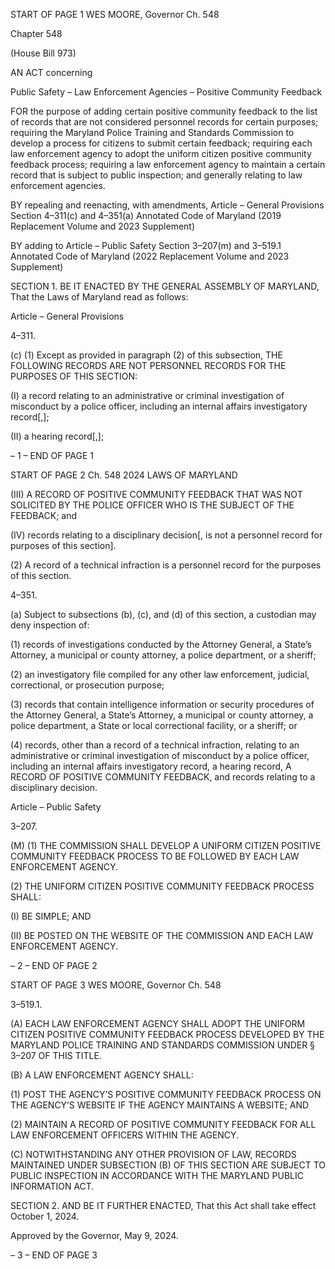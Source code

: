 START OF PAGE 1
WES MOORE, Governor Ch. 548

Chapter 548

(House Bill 973)

AN ACT concerning

Public Safety – Law Enforcement Agencies – Positive Community Feedback

FOR the purpose of adding certain positive community feedback to the list of records that
are not considered personnel records for certain purposes; requiring the Maryland
Police Training and Standards Commission to develop a process for citizens to
submit certain feedback; requiring each law enforcement agency to adopt the
uniform citizen positive community feedback process; requiring a law enforcement
agency to maintain a certain record that is subject to public inspection; and generally
relating to law enforcement agencies.

BY repealing and reenacting, with amendments,
Article – General Provisions
Section 4–311(c) and 4–351(a)
Annotated Code of Maryland
(2019 Replacement Volume and 2023 Supplement)

BY adding to
Article – Public Safety
Section 3–207(m) and 3–519.1
Annotated Code of Maryland
(2022 Replacement Volume and 2023 Supplement)

SECTION 1. BE IT ENACTED BY THE GENERAL ASSEMBLY OF MARYLAND,
That the Laws of Maryland read as follows:

Article – General Provisions

4–311.

(c) (1) Except as provided in paragraph (2) of this subsection, THE
FOLLOWING RECORDS ARE NOT PERSONNEL RECORDS FOR THE PURPOSES OF THIS
SECTION:

(I) a record relating to an administrative or criminal investigation
of misconduct by a police officer, including an internal affairs investigatory record[,];

(II) a hearing record[,];

– 1 –
END OF PAGE 1

START OF PAGE 2
Ch. 548 2024 LAWS OF MARYLAND

(III) A RECORD OF POSITIVE COMMUNITY FEEDBACK THAT WAS
NOT SOLICITED BY THE POLICE OFFICER WHO IS THE SUBJECT OF THE FEEDBACK;
and

(IV) records relating to a disciplinary decision[, is not a personnel
record for purposes of this section].

(2) A record of a technical infraction is a personnel record for the purposes
of this section.

4–351.

(a) Subject to subsections (b), (c), and (d) of this section, a custodian may deny
inspection of:

(1) records of investigations conducted by the Attorney General, a State’s
Attorney, a municipal or county attorney, a police department, or a sheriff;

(2) an investigatory file compiled for any other law enforcement, judicial,
correctional, or prosecution purpose;

(3) records that contain intelligence information or security procedures of
the Attorney General, a State’s Attorney, a municipal or county attorney, a police
department, a State or local correctional facility, or a sheriff; or

(4) records, other than a record of a technical infraction, relating to an
administrative or criminal investigation of misconduct by a police officer, including an
internal affairs investigatory record, a hearing record, A RECORD OF POSITIVE
COMMUNITY FEEDBACK, and records relating to a disciplinary decision.

Article – Public Safety

3–207.

(M) (1) THE COMMISSION SHALL DEVELOP A UNIFORM CITIZEN POSITIVE
COMMUNITY FEEDBACK PROCESS TO BE FOLLOWED BY EACH LAW ENFORCEMENT
AGENCY.

(2) THE UNIFORM CITIZEN POSITIVE COMMUNITY FEEDBACK
PROCESS SHALL:

(I) BE SIMPLE; AND

(II) BE POSTED ON THE WEBSITE OF THE COMMISSION AND
EACH LAW ENFORCEMENT AGENCY.

– 2 –
END OF PAGE 2

START OF PAGE 3
WES MOORE, Governor Ch. 548

3–519.1.

(A) EACH LAW ENFORCEMENT AGENCY SHALL ADOPT THE UNIFORM
CITIZEN POSITIVE COMMUNITY FEEDBACK PROCESS DEVELOPED BY THE
MARYLAND POLICE TRAINING AND STANDARDS COMMISSION UNDER § 3–207 OF
THIS TITLE.

(B) A LAW ENFORCEMENT AGENCY SHALL:

(1) POST THE AGENCY’S POSITIVE COMMUNITY FEEDBACK PROCESS
ON THE AGENCY’S WEBSITE IF THE AGENCY MAINTAINS A WEBSITE; AND

(2) MAINTAIN A RECORD OF POSITIVE COMMUNITY FEEDBACK FOR
ALL LAW ENFORCEMENT OFFICERS WITHIN THE AGENCY.

(C) NOTWITHSTANDING ANY OTHER PROVISION OF LAW, RECORDS
MAINTAINED UNDER SUBSECTION (B) OF THIS SECTION ARE SUBJECT TO PUBLIC
INSPECTION IN ACCORDANCE WITH THE MARYLAND PUBLIC INFORMATION ACT.

SECTION 2. AND BE IT FURTHER ENACTED, That this Act shall take effect
October 1, 2024.

Approved by the Governor, May 9, 2024.

– 3 –
END OF PAGE 3